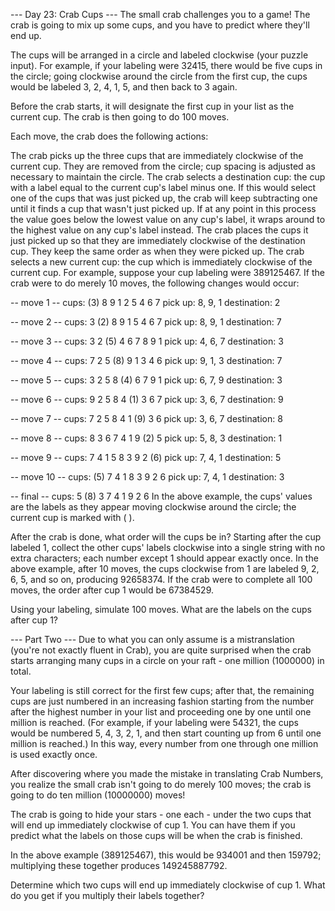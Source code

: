 --- Day 23: Crab Cups --- The small crab challenges you to a game! The crab is going to mix up some cups, and you have
to predict where they'll end up.

The cups will be arranged in a circle and labeled clockwise (your puzzle input). For example, if your labeling were
32415, there would be five cups in the circle; going clockwise around the circle from the first cup, the cups would be
labeled 3, 2, 4, 1, 5, and then back to 3 again.

Before the crab starts, it will designate the first cup in your list as the current cup. The crab is then going to do
100 moves.

Each move, the crab does the following actions:

The crab picks up the three cups that are immediately clockwise of the current cup. They are removed from the circle;
cup spacing is adjusted as necessary to maintain the circle. The crab selects a destination cup: the cup with a label
equal to the current cup's label minus one. If this would select one of the cups that was just picked up, the crab will
keep subtracting one until it finds a cup that wasn't just picked up. If at any point in this process the value goes
below the lowest value on any cup's label, it wraps around to the highest value on any cup's label instead. The crab
places the cups it just picked up so that they are immediately clockwise of the destination cup. They keep the same
order as when they were picked up. The crab selects a new current cup: the cup which is immediately clockwise of the
current cup. For example, suppose your cup labeling were 389125467. If the crab were to do merely 10 moves, the
following changes would occur:

-- move 1 -- cups: (3) 8 9 1 2 5 4 6 7 pick up: 8, 9, 1 destination: 2

-- move 2 -- cups:  3 (2) 8 9 1 5 4 6 7 pick up: 8, 9, 1 destination: 7

-- move 3 -- cups:  3 2 (5) 4 6 7 8 9 1 pick up: 4, 6, 7 destination: 3

-- move 4 -- cups:  7 2 5 (8) 9 1 3 4 6 pick up: 9, 1, 3 destination: 7

-- move 5 -- cups:  3 2 5 8 (4) 6 7 9 1 pick up: 6, 7, 9 destination: 3

-- move 6 -- cups:  9 2 5 8 4 (1) 3 6 7 pick up: 3, 6, 7 destination: 9

-- move 7 -- cups:  7 2 5 8 4 1 (9) 3 6 pick up: 3, 6, 7 destination: 8

-- move 8 -- cups:  8 3 6 7 4 1 9 (2) 5 pick up: 5, 8, 3 destination: 1

-- move 9 -- cups:  7 4 1 5 8 3 9 2 (6)
pick up: 7, 4, 1 destination: 5

-- move 10 -- cups: (5) 7 4 1 8 3 9 2 6 pick up: 7, 4, 1 destination: 3

-- final -- cups:  5 (8) 3 7 4 1 9 2 6 In the above example, the cups' values are the labels as they appear moving
clockwise around the circle; the current cup is marked with ( ).

After the crab is done, what order will the cups be in? Starting after the cup labeled 1, collect the other cups' labels
clockwise into a single string with no extra characters; each number except 1 should appear exactly once. In the above
example, after 10 moves, the cups clockwise from 1 are labeled 9, 2, 6, 5, and so on, producing 92658374. If the crab
were to complete all 100 moves, the order after cup 1 would be 67384529.

Using your labeling, simulate 100 moves. What are the labels on the cups after cup 1?

--- Part Two --- Due to what you can only assume is a mistranslation (you're not exactly fluent in Crab), you are quite
surprised when the crab starts arranging many cups in a circle on your raft - one million (1000000) in total.

Your labeling is still correct for the first few cups; after that, the remaining cups are just numbered in an increasing
fashion starting from the number after the highest number in your list and proceeding one by one until one million is
reached. (For example, if your labeling were 54321, the cups would be numbered 5, 4, 3, 2, 1, and then start counting up
from 6 until one million is reached.) In this way, every number from one through one million is used exactly once.

After discovering where you made the mistake in translating Crab Numbers, you realize the small crab isn't going to do
merely 100 moves; the crab is going to do ten million (10000000) moves!

The crab is going to hide your stars - one each - under the two cups that will end up immediately clockwise of cup 1.
You can have them if you predict what the labels on those cups will be when the crab is finished.

In the above example (389125467), this would be 934001 and then 159792; multiplying these together produces
149245887792.

Determine which two cups will end up immediately clockwise of cup 1. What do you get if you multiply their labels
together?

